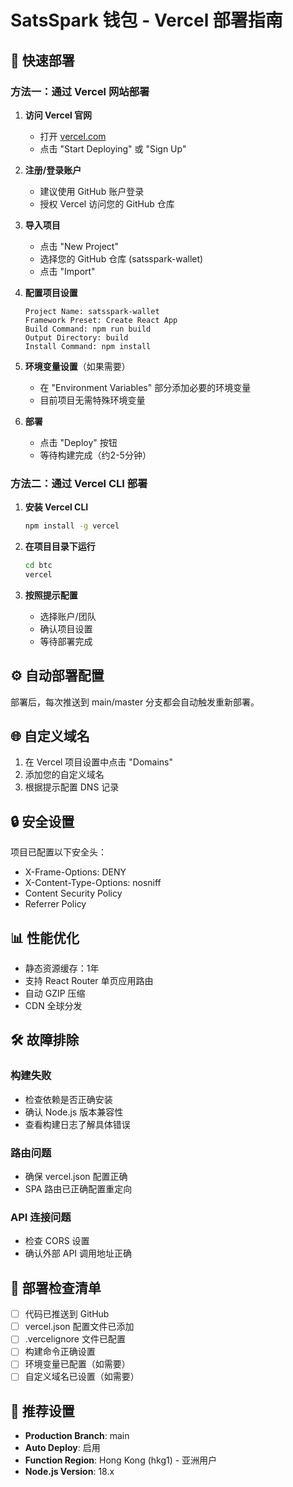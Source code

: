 # SatsSpark 钱包 - Vercel 部署指南

## 🚀 快速部署

### 方法一：通过 Vercel 网站部署

1. **访问 Vercel 官网**
   - 打开 [vercel.com](https://vercel.com)
   - 点击 "Start Deploying" 或 "Sign Up"

2. **注册/登录账户**
   - 建议使用 GitHub 账户登录
   - 授权 Vercel 访问您的 GitHub 仓库

3. **导入项目**
   - 点击 "New Project"
   - 选择您的 GitHub 仓库 (satsspark-wallet)
   - 点击 "Import"

4. **配置项目设置**
   ```
   Project Name: satsspark-wallet
   Framework Preset: Create React App
   Build Command: npm run build
   Output Directory: build
   Install Command: npm install
   ```

5. **环境变量设置**（如果需要）
   - 在 "Environment Variables" 部分添加必要的环境变量
   - 目前项目无需特殊环境变量

6. **部署**
   - 点击 "Deploy" 按钮
   - 等待构建完成（约2-5分钟）

### 方法二：通过 Vercel CLI 部署

1. **安装 Vercel CLI**
   ```bash
   npm install -g vercel
   ```

2. **在项目目录下运行**
   ```bash
   cd btc
   vercel
   ```

3. **按照提示配置**
   - 选择账户/团队
   - 确认项目设置
   - 等待部署完成

## ⚙️ 自动部署配置

部署后，每次推送到 main/master 分支都会自动触发重新部署。

## 🌐 自定义域名

1. 在 Vercel 项目设置中点击 "Domains"
2. 添加您的自定义域名
3. 根据提示配置 DNS 记录

## 🔒 安全设置

项目已配置以下安全头：
- X-Frame-Options: DENY
- X-Content-Type-Options: nosniff
- Content Security Policy
- Referrer Policy

## 📊 性能优化

- 静态资源缓存：1年
- 支持 React Router 单页应用路由
- 自动 GZIP 压缩
- CDN 全球分发

## 🛠️ 故障排除

### 构建失败
- 检查依赖是否正确安装
- 确认 Node.js 版本兼容性
- 查看构建日志了解具体错误

### 路由问题
- 确保 vercel.json 配置正确
- SPA 路由已正确配置重定向

### API 连接问题
- 检查 CORS 设置
- 确认外部 API 调用地址正确

## 📝 部署检查清单

- [ ] 代码已推送到 GitHub
- [ ] vercel.json 配置文件已添加
- [ ] .vercelignore 文件已配置
- [ ] 构建命令正确设置
- [ ] 环境变量已配置（如需要）
- [ ] 自定义域名已设置（如需要）

## 🎯 推荐设置

- **Production Branch**: main
- **Auto Deploy**: 启用
- **Function Region**: Hong Kong (hkg1) - 亚洲用户
- **Node.js Version**: 18.x 